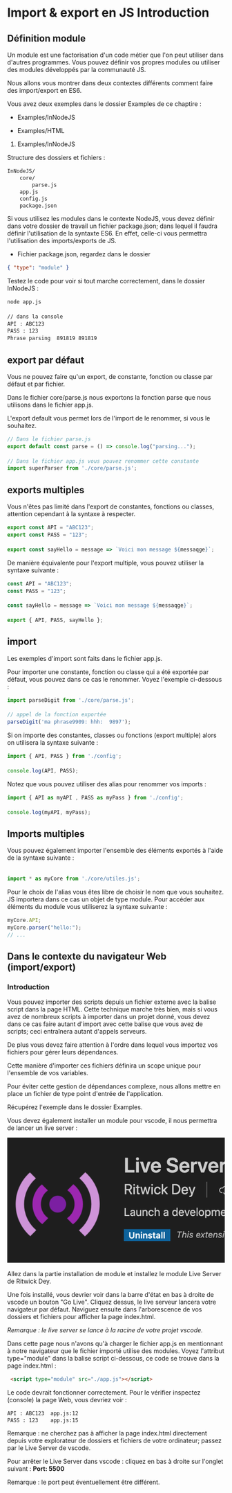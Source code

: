 # Import & export en JS Introduction

## Définition module

Un module est une factorisation d'un code métier que l'on peut utiliser dans d'autres programmes. Vous pouvez définir vos propres modules ou utiliser des modules développés par la communauté JS.

Nous allons vous montrer dans deux contextes différents comment faire des import/export en ES6.

Vous avez deux exemples dans le dossier Examples de ce chaptire :

- Examples/InNodeJS

- Examples/HTML

1. Examples/InNodeJS

Structure des dossiers et fichiers :

```text
InNodeJS/
    core/
        parse.js
    app.js
    config.js
    package.json
```

Si vous utilisez les modules dans le contexte NodeJS, vous devez définir dans votre dossier de travail un fichier package.json; dans lequel il faudra définir l'utilisation de la syntaxte ES6. En effet, celle-ci vous permettra l'utilisation des imports/exports de JS.

- Fichier package.json, regardez dans le dossier

```json
{ "type": "module" }
```

Testez le code pour voir si tout marche correctement, dans le dossier InNodeJS :

```bash
node app.js

// dans la console
API : ABC123
PASS : 123
Phrase parsing  891819 891819
```

## export par défaut

Vous ne pouvez faire qu'un export, de constante, fonction ou classe par défaut et par fichier.

Dans le fichier core/parse.js nous exportons la fonction parse que nous utilisons dans le fichier app.js.

L'export default vous permet lors de l'import de le renommer, si vous le souhaitez.

```js
// Dans le fichier parse.js
export default const parse = () => console.log("parsing...");

// Dans le fichier app.js vous pouvez renommer cette constante
import superParser from './core/parse.js';
``` 

## exports multiples

Vous n'êtes pas limité dans l'export de constantes, fonctions ou classes, attention cependant à la syntaxe à respecter.

```js
export const API = "ABC123";
export const PASS = "123";

export const sayHello = message => `Voici mon message ${messaqge}`;
```

De manière équivalente pour l'export multiple, vous pouvez utiliser la syntaxe suivante :

```js
const API = "ABC123";
const PASS = "123";

const sayHello = message => `Voici mon message ${messaqge}`;

export { API, PASS, sayHello };
```

## import 

Les exemples d'import sont faits dans le fichier app.js.

Pour importer une constante, fonction ou classe qui a été exportée par défaut, vous pouvez dans ce cas le renommer. Voyez l'exemple ci-dessous :

```js
import parseDigit from './core/parse.js';

// appel de la fonction exportée
parseDigit('ma phrase9909: hhh:  9897');
```

Si on importe des constantes, classes ou fonctions (export multiple) alors on utilisera la syntaxe suivante :

```js
import { API, PASS } from './config';

console.log(API, PASS);
```

Notez que vous pouvez utiliser des alias pour renommer vos imports :

```js
import { API as myAPI , PASS as myPass } from './config';

console.log(myAPI, myPass);
```

## Imports multiples

Vous pouvez également importer l'ensemble des éléments exportés à l'aide de la syntaxe suivante :

```js

import * as myCore from './core/utiles.js';

```

Pour le choix de l'alias vous êtes libre de choisir le nom que vous souhaitez. JS importera dans ce cas un objet de type module. Pour accéder aux éléments du module vous utiliserez la syntaxe suivante :

```js
myCore.API;
myCore.parser("hello:");
// ...
```

## Dans le contexte du navigateur Web (import/export)

### Introduction

Vous pouvez importer des scripts depuis un fichier externe avec la balise script dans la page HTML. Cette technique marche très bien, mais si vous avez de nombreux scripts à importer dans un projet donné, vous devez dans ce cas faire autant d'import avec cette balise que vous avez de scripts; ceci entraînera autant d'appels serveurs.

De plus vous devez faire attention à l'ordre dans lequel vous importez vos fichiers pour gérer leurs dépendances.

Cette manière d'importer ces fichiers définira un scope unique pour l'ensemble de vos variables.

Pour éviter cette gestion de dépendances complexe, nous allons mettre en place un fichier de type point d'entrée de l'application.

Récupérez l'exemple dans le dossier Examples.

Vous devez également installer un module pour vscode, il nous permettra de lancer un live server :

![livereload](images/liveServer.png)

Allez dans la partie installation de module et installez le module Live Server de Ritwick Dey.

Une fois installé, vous devrier voir dans la barre d'état en bas à droite de vscode un bouton "Go Live". Cliquez dessus, le live serveur lancera votre navigateur par défaut. Naviguez ensuite dans l'arborescence de vos dossiers et fichiers pour afficher la page index.html.

*Remarque : le live server se lance à la racine de votre projet vscode.*

Dans cette page nous n'avons qu'à charger le fichier app.js en mentionnant à notre navigateur que le fichier importé utilise des modules. Voyez l'attribut type="module" dans la balise script ci-dessous, ce code se trouve dans la page index.html : 

```html
 <script type="module" src="./app.js"></script>
 ```
 Le code devrait fonctionner correctement. Pour le vérifier inspectez (console) la page Web, vous devriez voir :

```text
API : ABC123  app.js:12 
PASS : 123    app.js:15 
```

Remarque : ne cherchez pas à afficher la page index.html directement depuis votre explorateur de dossiers et fichiers de votre ordinateur; passez par le Live Server de vscode.

Pour arrêter le Live Server dans vscode : cliquez en bas à droite sur l'onglet suivant :
**Port: 5500**

Remarque : le port peut éventuellement être différent.

